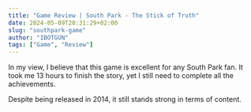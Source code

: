 ```yaml
---
title: "Game Review | South Park - The Stick of Truth" 
date: 2024-05-09T20:31:29+02:00
slug: "southpark-game"
author: "IBOTGUN"
tags: ["Game", "Review"]
---
```

In my view, I believe that this game is excellent for any South Park fan. 
It took me 13 hours to finish the story, yet I still need to complete all the achievements. 

Despite being released in 2014, it still stands strong in terms of content.
